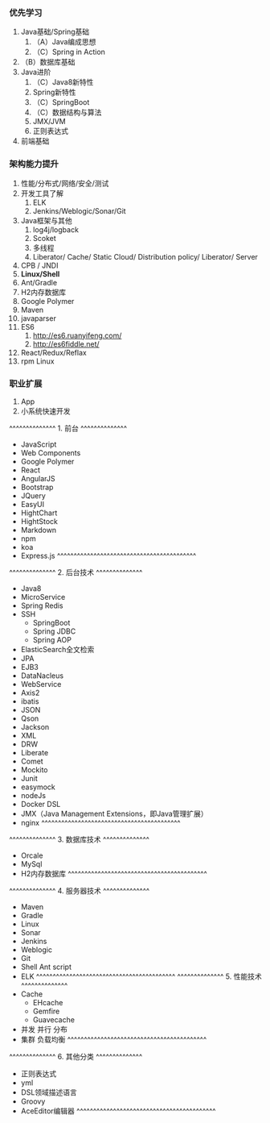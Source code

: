 ### 优先学习
1. Java基础/Spring基础
    1. （A）Java编成思想
    1. （C）Spring in Action
1. （B）数据库基础
1. Java进阶
    1. （C）Java8新特性
    1. Spring新特性
    1. （C）SpringBoot
    1. （C）数据结构与算法
    1. JMX/JVM
    1. 正则表达式
1. 前端基础


### 架构能力提升
1. 性能/分布式/网络/安全/测试
1. 开发工具了解
    1. ELK
    1. Jenkins/Weblogic/Sonar/Git
1. Java框架与其他
    1. log4j/logback
    1. Scoket
    1. 多线程
    1. Liberator/
        Cache/
        Static Cloud/
        Distribution policy/
        Liberator/
        Server
1. CPB / JNDI
1. **Linux/Shell**
1. Ant/Gradle
1. H2内存数据库
1. Google Polymer
1. Maven
1. javaparser
1. ES6
    1. http://es6.ruanyifeng.com/
    1. http://es6fiddle.net/
1. React/Redux/Reflax
1. rpm Linux

### 职业扩展
1. App
2. 小系统快速开发

^^^^^^^^^^^^^^ 1. 前台 ^^^^^^^^^^^^^^
- JavaScript
- Web Components
- Google Polymer
- React
- AngularJS
- Bootstrap
- JQuery
- EasyUI
- HightChart
- HightStock
- Markdown
- npm
- koa
- Express.js
^^^^^^^^^^^^^^^^^^^^^^^^^^^^^^^^^^^^^^^^^^

^^^^^^^^^^^^^^ 2. 后台技术 ^^^^^^^^^^^^^^
- Java8
- MicroService
- Spring Redis
- SSH
    - SpringBoot
    - Spring JDBC
    - Spring AOP
- ElasticSearch全文检索
- JPA
- EJB3
- DataNacleus
- WebService
- Axis2
- ibatis
- JSON
- Qson
- Jackson
- XML
- DRW
- Liberate
- Comet
- Mockito
- Junit
- easymock
- nodeJs
- Docker DSL
- JMX（Java Management Extensions，即Java管理扩展）
- nginx
^^^^^^^^^^^^^^^^^^^^^^^^^^^^^^^^^^^^^^^^^^

^^^^^^^^^^^^^^ 3. 数据库技术 ^^^^^^^^^^^^^^
- Orcale
- MySql
- H2内存数据库
^^^^^^^^^^^^^^^^^^^^^^^^^^^^^^^^^^^^^^^^^^

^^^^^^^^^^^^^^ 4. 服务器技术 ^^^^^^^^^^^^^^
- Maven
- Gradle
- Linux
- Sonar
- Jenkins
- Weblogic
- Git
- Shell Ant script
- ELK
^^^^^^^^^^^^^^^^^^^^^^^^^^^^^^^^^^^^^^^^^^
^^^^^^^^^^^^^^ 5. 性能技术 ^^^^^^^^^^^^^^
- Cache
    - EHcache 
    - Gemfire
    - Guavecache
- 并发 并行 分布
- 集群 负载均衡
^^^^^^^^^^^^^^^^^^^^^^^^^^^^^^^^^^^^^^^^^^

^^^^^^^^^^^^^^ 6. 其他分类 ^^^^^^^^^^^^^^
- 正则表达式
- yml
- DSL领域描述语言
- Groovy
- AceEditor编辑器
^^^^^^^^^^^^^^^^^^^^^^^^^^^^^^^^^^^^^^^^^^


